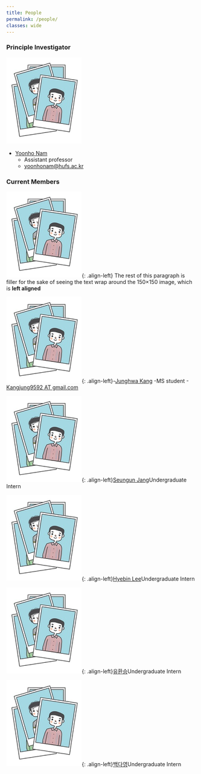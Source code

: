 ```yaml
---
title: People
permalink: /people/
classes: wide
---
```


### Principle Investigator
![image-left](/assets/images/people/person1.JPG)
- [Yoonho Nam](https://yoonhonam.github.io/)
    - Assistant professor
    - [yoonhonam@hufs.ac.kr](mailto:yoonhonam@hufs.ac.kr)

### Current Members

![image-left](/assets/images/people/person1.JPG){: .align-left} The rest of this paragraph is filler for the sake of seeing the text wrap around the 150×150 image, which is **left aligned**

![image-left](/assets/images/people/person1.JPG){: .align-left}-[Junghwa Kang]()    -MS student -[Kangjung9592 AT gmail.com]()

![image-left](/assets/images/people/person1.JPG){: .align-left}[Seungun Jang]()Undergraduate Intern
    
![image-left](/assets/images/people/person1.JPG){: .align-left}[Hyebin Lee]()Undergraduate Intern

![image-left](/assets/images/people/person1.JPG){: .align-left}[유환승]()Undergraduate Intern

![image-left](/assets/images/people/person1.JPG){: .align-left}[백다영]()Undergraduate Intern
